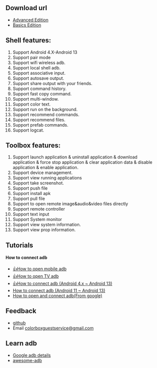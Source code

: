 ## Download url
- [Advanced Edition](https://play.google.com/store/apps/details?id=com.github.superadb)
- [Basics Edition](https://play.google.com/store/apps/details?id=com.github.standardadb)

## Shell features:
1. Support Android 4.X-Android 13
2. Support pair mode
3. Support wifi wireless adb.
4. Support local shell adb.
5. Support associative input.
6. Support autosave output.
7. Support share output with your friends.
8. Support command history.
9. Support fast copy command.
10. Support multi-window.
11. Support color text.
12. Support run on the background.
13. Support recommend commands.
14. Support recommend files.
15. Support prefab commands.
16. Support logcat.

## Toolbox features:
1. Support launch application & uninstall application & download application & force stop application & clear application data & disable application & enable application.
2. Support device management.
3. Support view running applications
4. Support take screenshot.
5. Support push file
6. Support install apk
7. Support pull file
8. Support to open remote image&audio&video files directly
9. Support remote controller
10. Support text input
11. Support System monitor
12. Support view system information.
13. Support view prop information.

## Tutorials
#### How to connect adb
- [👍How to open mobile adb](./md/openMobileADB.md)
- [👍How to open TV adb](./md/openMobileADB.md)
- [👍How to connect adb (Android 4.x ~ Android 13)](https://developer.android.com/studio/command-line/adb)
- [How to connect adb (Android 11 ~ Android 13)](https://developer.android.com/studio/command-line/adb)
- [How to open and connect adb(From google)](https://developer.android.com/studio/command-line/adb)

## Feedback
- [github](https://github.com/jarhot1992/Remote-ADB)
- Email colorboxguestservice@gmail.com

## Learn adb
- [Google adb details](https://developer.android.com/studio/command-line/adb)
- [awesome-adb](https://github.com/mzlogin/awesome-adb/blob/master/README.en.md)